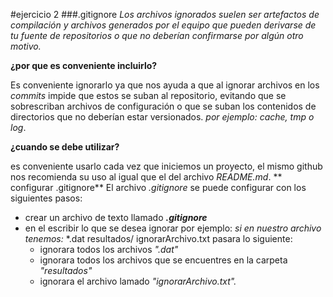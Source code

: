#ejercicio 2
###.gitignore
_Los archivos ignorados suelen ser artefactos de compilación y archivos generados por el equipo que pueden derivarse de tu fuente de repositorios o que no deberían confirmarse por algún otro motivo._

**¿por que es conveniente incluirlo?**

Es conveniente ignorarlo ya que nos ayuda a que al ignorar archivos en los _commits_ impide que estos se suban  al repositorio, evitando que se sobrescriban archivos de configuración o que se suban los contenidos de directorios que no deberían estar versionados. _por ejemplo: cache, tmp o log_.

**¿cuando se debe utilizar?**

es conveniente usarlo cada vez que iniciemos un proyecto, el mismo github nos recomienda su uso al igual que el del archivo _README.md_.
** configurar .gitignore**
El archivo _.gitignore_ se puede configurar con los siguientes pasos:

- crear un archivo de texto llamado _**.gitignore**_
- en el escribir lo que se desea ignorar por ejemplo:
_si en nuestro archivo tenemos:_
*.dat
resultados/
ignorarArchivo.txt
pasara lo siguiente:
  - ignorara todos los archivos _".dat"_
  - ignorara todos los archivos que se encuentres en la carpeta _"resultados"_
  - ignorara el archivo lamado _"ignorarArchivo.txt"._
